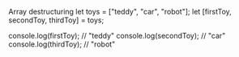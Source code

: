 Array destructuring
let toys = ["teddy", "car", "robot"];
let [firstToy, secondToy, thirdToy] = toys;

console.log(firstToy);  // "teddy"
console.log(secondToy); // "car"
console.log(thirdToy);  // "robot"
